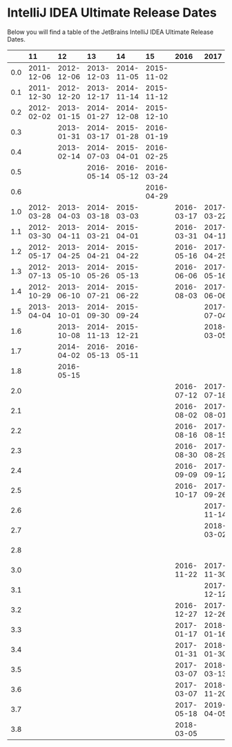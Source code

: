 # IntelliJ IDEA Ultimate Release Dates
Below you will find a table of the JetBrains IntelliJ IDEA Ultimate Release Dates.

|     | 11         | 12         | 13         | 14         | 15         | 2016       | 2017       | 2018       | 2019       | 2020       | 2021       | 2022       | 2023       | 2024       | 2025       |
|----:|:-----------|:-----------|:-----------|:-----------|:-----------|:-----------|:-----------|:-----------|:-----------|:-----------|:-----------|:-----------|:-----------|:-----------|:-----------|
| 0.0 | 2011-12-06 | 2012-12-06 | 2013-12-03 | 2014-11-05 | 2015-11-02 |            |            |            |            |            |            |            |            |            |            |
| 0.1 | 2011-12-30 | 2012-12-20 | 2013-12-17 | 2014-11-14 | 2015-11-12 |            |            |            |            |            |            |            |            |            |            |
| 0.2 | 2012-02-02 | 2013-01-15 | 2014-01-27 | 2014-12-08 | 2015-12-10 |            |            |            |            |            |            |            |            |            |            |
| 0.3 |            | 2013-01-31 | 2014-03-17 | 2015-01-28 | 2016-01-19 |            |            |            |            |            |            |            |            |            |            |
| 0.4 |            | 2013-02-14 | 2014-07-03 | 2015-04-01 | 2016-02-25 |            |            |            |            |            |            |            |            |            |            |
| 0.5 |            |            | 2016-05-14 | 2016-05-12 | 2016-03-24 |            |            |            |            |            |            |            |            |            |            |
| 0.6 |            |            |            |            | 2016-04-29 |            |            |            |            |            |            |            |            |            |            |
| 1.0 | 2012-03-28 | 2013-04-03 | 2014-03-18 | 2015-03-03 |            | 2016-03-17 | 2017-03-22 | 2018-03-27 | 2019-03-27 | 2020-04-09 | 2021-04-07 | 2022-04-12 | 2023-03-28 | 2024-04-04 | 2025-04-16 |
| 1.1 | 2012-03-30 | 2013-04-11 | 2014-03-21 | 2015-04-01 |            | 2016-03-31 | 2017-04-11 | 2018-04-10 | 2019-04-17 | 2020-04-30 | 2021-04-30 | 2022-05-11 | 2023-04-28 | 2024-04-30 | 2025-05-07 |
| 1.2 | 2012-05-17 | 2013-04-25 | 2014-04-21 | 2015-04-22 |            | 2016-05-16 | 2017-04-25 | 2018-04-24 | 2019-05-08 | 2020-06-03 | 2021-06-01 | 2022-06-01 | 2023-05-16 | 2024-05-23 | 2025-06-04 |
| 1.3 | 2012-07-13 | 2013-05-10 | 2014-05-26 | 2015-05-13 |            | 2016-06-06 | 2017-05-16 | 2018-05-08 | 2019-05-28 | 2020-07-08 | 2021-06-29 | 2022-06-21 | 2023-06-20 | 2024-06-10 | 2025-06-23 |
| 1.4 | 2012-10-29 | 2013-06-10 | 2014-07-21 | 2015-06-22 |            | 2016-08-03 | 2017-06-06 | 2018-05-21 | 2019-07-30 | 2020-07-22 |            | 2022-07-19 | 2023-07-12 | 2024-06-21 | 2025-07-25 |
| 1.5 | 2013-04-04 | 2013-10-01 | 2014-09-30 | 2015-09-24 |            |            | 2017-07-04 | 2018-06-13 |            |            |            |            | 2023-07-25 | 2024-08-06 | 2025-08-28 |
| 1.6 |            | 2013-10-08 | 2014-11-13 | 2015-12-21 |            |            | 2018-03-05 | 2018-07-12 |            |            |            |            | 2024-02-16 | 2024-08-09 | 2025-09-23 |
| 1.7 |            | 2014-04-02 | 2016-05-13 | 2016-05-11 |            |            |            | 2018-11-20 |            |            |            |            | 2024-06-10 | 2024-10-17 |            |
| 1.8 |            | 2016-05-15 |            |            |            |            |            | 2019-04-05 |            |            |            |            |            |            |            |
| 2.0 |            |            |            |            |            | 2016-07-12 | 2017-07-18 | 2018-07-25 | 2019-07-24 | 2020-07-28 | 2021-07-27 | 2022-07-26 | 2023-07-26 | 2024-08-07 | 2025-08-04 |
| 2.1 |            |            |            |            |            | 2016-08-02 | 2017-08-01 | 2018-08-07 | 2019-08-21 | 2020-08-25 | 2021-08-24 | 2022-08-17 | 2023-08-23 | 2024-08-29 | 2025-08-29 |
| 2.2 |            |            |            |            |            | 2016-08-16 | 2017-08-15 | 2018-08-21 | 2019-09-06 | 2020-09-15 | 2021-09-14 | 2022-09-14 | 2023-09-13 | 2024-09-18 | 2025-09-19 |
| 2.3 |            |            |            |            |            | 2016-08-30 | 2017-08-29 | 2018-09-04 | 2019-09-24 | 2020-10-06 | 2021-10-15 | 2022-10-05 | 2023-10-11 | 2024-09-25 | 2025-10-02 |
| 2.4 |            |            |            |            |            | 2016-09-09 | 2017-09-12 | 2018-09-18 | 2019-10-29 | 2020-11-25 | 2021-12-21 | 2022-11-23 | 2023-10-24 | 2024-10-23 | 2025-10-23 |
| 2.5 |            |            |            |            |            | 2016-10-17 | 2017-09-26 | 2018-10-16 |            |            |            | 2023-03-15 | 2023-11-09 | 2024-11-27 |            |
| 2.6 |            |            |            |            |            |            | 2017-11-14 | 2018-11-13 |            |            |            |            | 2024-02-16 | 2025-04-23 |            |
| 2.7 |            |            |            |            |            |            | 2018-03-02 | 2018-11-27 |            |            |            |            | 2024-06-10 |            |            |
| 2.8 |            |            |            |            |            |            |            | 2019-04-05 |            |            |            |            | 2024-09-09 |            |            |
| 3.0 |            |            |            |            |            | 2016-11-22 | 2017-11-30 | 2018-11-21 | 2019-11-28 | 2020-12-01 | 2021-11-30 | 2022-11-30 | 2023-12-06 | 2024-11-13 |            |
| 3.1 |            |            |            |            |            |            | 2017-12-12 | 2018-12-05 | 2019-12-18 | 2020-12-29 | 2021-12-29 | 2022-12-20 | 2023-12-12 | 2024-12-09 |            |
| 3.2 |            |            |            |            |            | 2016-12-27 | 2017-12-26 | 2018-12-18 | 2020-01-21 | 2021-01-26 | 2022-01-28 | 2023-01-26 | 2023-12-20 | 2025-01-16 |            |
| 3.3 |            |            |            |            |            | 2017-01-17 | 2018-01-16 | 2019-01-10 | 2020-02-11 | 2021-03-16 | 2022-03-17 | 2023-03-08 | 2024-01-25 | 2025-02-12 |            |
| 3.4 |            |            |            |            |            | 2017-01-31 | 2018-01-30 | 2019-01-29 | 2020-03-17 | 2021-04-27 |            |            | 2024-02-13 | 2025-02-27 |            |
| 3.5 |            |            |            |            |            | 2017-03-07 | 2018-03-13 | 2019-02-26 | 2020-05-06 |            |            |            | 2024-03-12 | 2025-03-18 |            |
| 3.6 |            |            |            |            |            | 2017-03-07 | 2018-11-20 | 2019-03-26 |            |            |            |            | 2024-03-21 | 2025-05-28 |            |
| 3.7 |            |            |            |            |            | 2017-05-18 | 2019-04-05 |            |            |            |            |            | 2024-06-10 | 2025-09-11 |            |
| 3.8 |            |            |            |            |            | 2018-03-05 |            |            |            |            |            |            | 2024-09-05 |            |            |